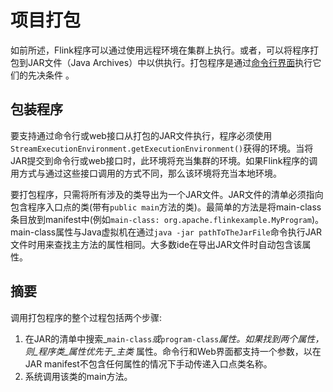 # 项目打包

如前所述，Flink程序可以通过使用远程环境在集群上执行。或者，可以将程序打包到JAR文件（Java Archives）中以供执行。打包程序是通过[命令行界面](https://ci.apache.org/projects/flink/flink-docs-release-1.7/ops/cli.html)执行它们的先决条件 。

## 包装程序

要支持通过命令行或web接口从打包的JAR文件执行，程序必须使用`StreamExecutionEnvironment.getExecutionEnvironment()`获得的环境。当将JAR提交到命令行或web接口时，此环境将充当集群的环境。如果Flink程序的调用方式与通过这些接口调用的方式不同，那么该环境将充当本地环境。

要打包程序，只需将所有涉及的类导出为一个JAR文件。JAR文件的清单必须指向包含程序入口点的类\(带有`public main`方法的类\)。最简单的方法是将main-class条目放到manifest中\(例如`main-class: org.apache.flinkexample.MyProgram`\)。main-class属性与Java虚拟机在通过`java -jar pathToTheJarFile`命令执行JAR文件时用来查找主方法的属性相同。大多数ide在导出JAR文件时自动包含该属性。

## 摘要

调用打包程序的整个过程包括两个步骤:

1. 在JAR的清单中搜索_`main-class`_或_`program-class`_属性。如果找到两个属性，则_程序类_属性优先于_主类_ 属性。命令行和Web界面都支持一个参数，以在JAR manifest不包含任何属性的情况下手动传递入口点类名称。
2. 系统调用该类的main方法。

